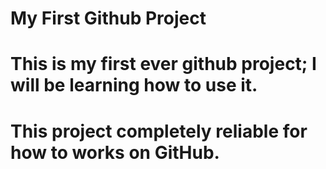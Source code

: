 # My First Github Project
# This is my first ever github project; I will be learning how to use it.
# This project completely reliable for how to works on GitHub.
